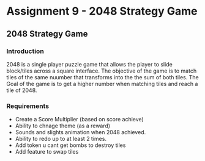 # Assignment 9 - 2048 Strategy Game

## 2048 Strategy Game

### Introduction 

2048 is a single player puzzle game that allows the player to slide block/tiles across a square interface.  The objective of the game is to match tiles of the same nuumber that transforms into the the sum of both tiles.  The Goal of the game is to get a higher number when matching tiles and reach a tile of 2048.   

### Requirements

- Create a Score Multiplier (based on score achieve)
- Ability to chnage theme (as a reward)
- Sounds and slights animation when 2048 achieved. 
- Ability to redo up to at least 2 times.
- Add token u cant get bombs to destroy tiles
- Add feature to swap tiles
